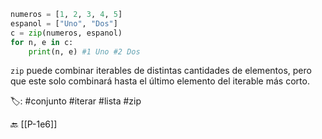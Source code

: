 ```python title:zipDistint.py
numeros = [1, 2, 3, 4, 5]
espanol = ["Uno", "Dos"]
c = zip(numeros, espanol)
for n, e in c:
	print(n, e) #1 Uno #2 Dos
```

`zip` puede combinar iterables de distintas cantidades de elementos, pero que este solo combinará hasta el último elemento del iterable más corto.

🏷️:  #conjunto #iterar #lista #zip

🔙 [[P-1e6]]